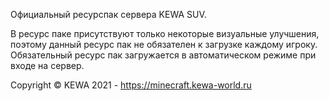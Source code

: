 Официальный ресурспак сервера KEWA SUV.

В ресурс паке присутствуют только некоторые визуальные улучшения, поэтому данный ресурс пак не обязателен к загрузке каждому игроку. Обязательный ресурс пак загружается в автоматическом режиме при входе на сервер.

Copyright © KEWA 2021 - https://minecraft.kewa-world.ru
